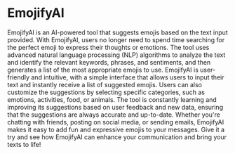 # EmojifyAI
EmojifyAI is an AI-powered tool that suggests emojis based on the text input provided. With EmojifyAI, users no longer need to spend time searching for the perfect emoji to express their thoughts or emotions. The tool uses advanced natural language processing (NLP) algorithms to analyze the text and identify the relevant keywords, phrases, and sentiments, and then generates a list of the most appropriate emojis to use.
EmojifyAI is user-friendly and intuitive, with a simple interface that allows users to input their text and instantly receive a list of suggested emojis. Users can also customize the suggestions by selecting specific categories, such as emotions, activities, food, or animals. The tool is constantly learning and improving its suggestions based on user feedback and new data, ensuring that the suggestions are always accurate and up-to-date.
Whether you're chatting with friends, posting on social media, or sending emails, EmojifyAI makes it easy to add fun and expressive emojis to your messages. Give it a try and see how EmojifyAI can enhance your communication and bring your texts to life!
